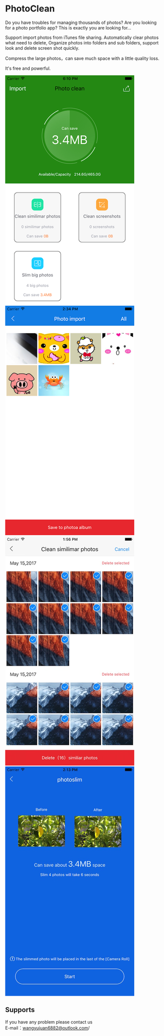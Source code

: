 # PhotoClean


Do you have troubles for managing thousands of photos? Are you looking for a photo portfolio app? This is exactly you are looking for...

Support import photos from iTunes file sharing.
Automatically clear photos what need to delete, Organize photos into folders and sub folders, support look and delete screen shot quickly.

Compress the large photos，can save much space with a little quality loss.

It's free and powerful.

![1](https://github.com/ios-Stephens/PhotoClean/blob/master/iphone_5.png)![2](https://github.com/ios-Stephens/PhotoClean/blob/master/iphone_2.jpeg)![3](https://github.com/ios-Stephens/PhotoClean/blob/master/iphone_3.jpeg)![4](https://github.com/ios-Stephens/PhotoClean/blob/master/iphone_4.jpeg)

Supports
-------------

If you have any problem please contact us<br>
E-mail：wangyujuan6882@outlook.com/<br>
